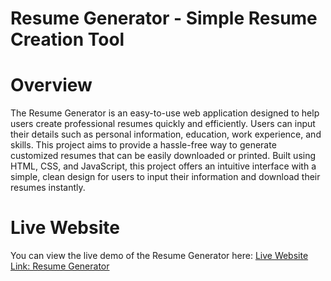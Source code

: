 # Resume Generator - Simple Resume Creation Tool
# Overview
The Resume Generator is an easy-to-use web application designed to help users create professional resumes quickly and efficiently. Users can input their details such as personal information, education, work experience, and skills. This project aims to provide a hassle-free way to generate customized resumes that can be easily downloaded or printed.
Built using HTML, CSS, and JavaScript, this project offers an intuitive interface with a simple, clean design for users to input their information and download their resumes instantly.
# Live Website
You can view the live demo of the Resume Generator here:
[Live Website Link: Resume Generator](https://meghana315.github.io/Resume-Generator)

